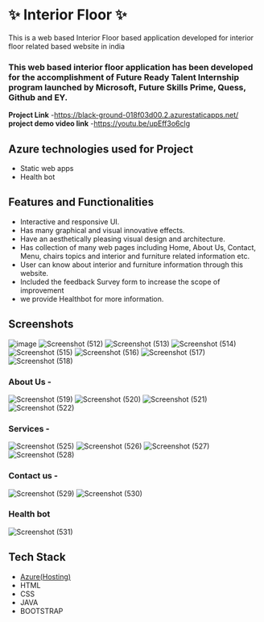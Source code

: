 # ✨  Interior Floor ✨

This is a web based Interior Floor based application developed for interior floor related based website in india

### This web based interior floor application has been developed for the accomplishment of Future Ready Talent Internship program launched by Microsoft, Future Skills Prime, Quess, Github and EY.


**Project Link** -https://black-ground-018f03d00.2.azurestaticapps.net/
**project demo video link** -https://youtu.be/upEff3o6clg 

## Azure technologies used for Project

- Static web apps
- Health bot

## Features and Functionalities 

- Interactive and responsive UI.
- Has many graphical and visual innovative effects.
- Have an aesthetically pleasing visual design and architecture.
- Has collection of many web pages including Home, About Us, Contact, Menu, chairs topics and interior and furniture related information etc.
- User can know about interior and furniture information through this website.
- Included the feedback Survey form to increase the scope of improvement
- we provide Healthbot for more information.
## Screenshots
  
![image](https://user-images.githubusercontent.com/117892141/212457554-a388fadf-9e9e-40f5-b62e-ef9b0dcf1490.png)
![Screenshot (512)](https://user-images.githubusercontent.com/117892141/205898110-14468090-3b1c-40f7-b8f3-4a310a0af33b.png)
![Screenshot (513)](https://user-images.githubusercontent.com/117892141/205898113-1d3aaebf-ca07-4806-99a5-1932a4aa0d08.png)
![Screenshot (514)](https://user-images.githubusercontent.com/117892141/205898115-3689a1c8-cd95-497f-9ce3-d1f9a7ae9552.png)
![Screenshot (515)](https://user-images.githubusercontent.com/117892141/205898124-65e16802-0bd7-4284-988e-4e648d95e0b9.png)
![Screenshot (516)](https://user-images.githubusercontent.com/117892141/205898131-e0684287-6978-449a-8c93-a9ba97c5aef8.png)
![Screenshot (517)](https://user-images.githubusercontent.com/117892141/205898231-a30f828b-ba1a-45ee-8f1e-4ee1e7e6d367.png)
![Screenshot (518)](https://user-images.githubusercontent.com/117892141/205898263-884122f0-9159-4e74-b0f6-3b284760858a.png)

### About Us -
![Screenshot (519)](https://user-images.githubusercontent.com/117892141/205898755-45ac60d1-ac6c-4686-9237-a044e1ec10e1.png)
![Screenshot (520)](https://user-images.githubusercontent.com/117892141/205898761-1fb5d1ff-3453-44bd-954c-7002dfbb9ee2.png)
![Screenshot (521)](https://user-images.githubusercontent.com/117892141/205898763-280d916f-b1b7-4332-8ade-0b93cbf48df8.png)
![Screenshot (522)](https://user-images.githubusercontent.com/117892141/205898766-41ca9b6d-f888-48a7-a1e7-09799734c08a.png)

### Services -
![Screenshot (525)](https://user-images.githubusercontent.com/117892141/205899264-9103b241-f04e-4eea-8a29-7e594d081672.png)
![Screenshot (526)](https://user-images.githubusercontent.com/117892141/205899270-3f3845ae-01d9-49c0-9338-6ab0b8240c1c.png)
![Screenshot (527)](https://user-images.githubusercontent.com/117892141/205899275-2db31571-547d-42e3-9ff9-49f88dd2f413.png)
![Screenshot (528)](https://user-images.githubusercontent.com/117892141/205899276-a92acc85-f3fd-4a1a-a94d-c1b2b2ac66be.png)

### Contact us -
![Screenshot (529)](https://user-images.githubusercontent.com/117892141/205899606-57d52cf6-7c6d-4fc3-80bb-c2f5f9b43f77.png)
![Screenshot (530)](https://user-images.githubusercontent.com/117892141/205899616-d641bb06-27c0-4c99-a883-374c965b770e.png)

### Health bot
![Screenshot (531)](https://user-images.githubusercontent.com/117892141/205899847-89aa3a89-451c-4fa0-a223-9f606496c7ce.png)

## Tech Stack 

- [Azure(Hosting)](https://azure.microsoft.com/en-in/features/azure-portal/)
- HTML
- CSS
- JAVA
- BOOTSTRAP

